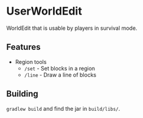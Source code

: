 # UserWorldEdit

WorldEdit that is usable by players in survival mode.

## Features

- Region tools
  - `/set` - Set blocks in a region
  - `/line` - Draw a line of blocks

## Building

`gradlew build` and find the jar in `build/libs/`.
